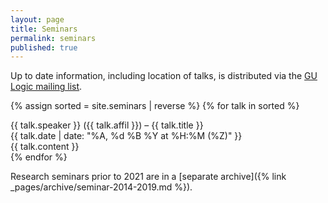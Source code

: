 ```yaml
---
layout: page
title: Seminars
permalink: seminars
published: true
---
```

Up to date information, including location of talks, is distributed via the [GU Logic mailing list](https://listserv.gu.se/sympa/subscribe/logic).

{% assign sorted = site.seminars | reverse %}
{% for talk in sorted %}
  <div class="seminar" id="{{ talk.title | slugify }}">
    <span class="seminar-speaker">{{ talk.speaker }}</span> (<span class="seminar-affil">{{ talk.affil }}</span>) – <span class="seminar-title">{{ talk.title }}</span>
    <div class="seminar-date">{{ talk.date | date: "%A, %d %B %Y at %H:%M (%Z)" }}</div>
    <div class="abstract">
      {{ talk.content }}
    </div>
  </div>
{% endfor %}

Research seminars prior to 2021 are in a [separate archive]({% link _pages/archive/seminar-2014-2019.md %}).
